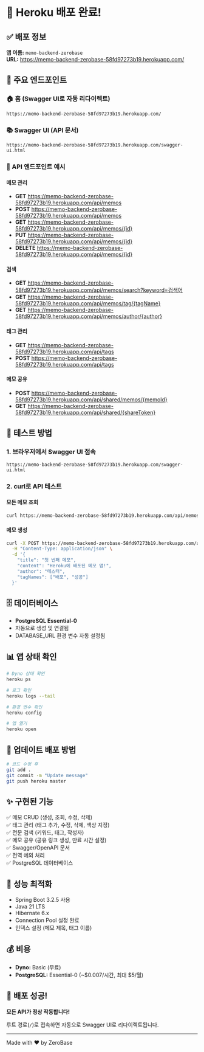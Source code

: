 # 🚀 Heroku 배포 완료!

## ✅ 배포 정보

**앱 이름:** `memo-backend-zerobase`  
**URL:** https://memo-backend-zerobase-58fd97273b19.herokuapp.com/

## 📍 주요 엔드포인트

### 🏠 홈 (Swagger UI로 자동 리다이렉트)

```
https://memo-backend-zerobase-58fd97273b19.herokuapp.com/
```

### 📚 Swagger UI (API 문서)

```
https://memo-backend-zerobase-58fd97273b19.herokuapp.com/swagger-ui.html
```

### 🔗 API 엔드포인트 예시

#### 메모 관리

- **GET** https://memo-backend-zerobase-58fd97273b19.herokuapp.com/api/memos
- **POST** https://memo-backend-zerobase-58fd97273b19.herokuapp.com/api/memos
- **GET** https://memo-backend-zerobase-58fd97273b19.herokuapp.com/api/memos/{id}
- **PUT** https://memo-backend-zerobase-58fd97273b19.herokuapp.com/api/memos/{id}
- **DELETE** https://memo-backend-zerobase-58fd97273b19.herokuapp.com/api/memos/{id}

#### 검색

- **GET** https://memo-backend-zerobase-58fd97273b19.herokuapp.com/api/memos/search?keyword=검색어
- **GET** https://memo-backend-zerobase-58fd97273b19.herokuapp.com/api/memos/tag/{tagName}
- **GET** https://memo-backend-zerobase-58fd97273b19.herokuapp.com/api/memos/author/{author}

#### 태그 관리

- **GET** https://memo-backend-zerobase-58fd97273b19.herokuapp.com/api/tags
- **POST** https://memo-backend-zerobase-58fd97273b19.herokuapp.com/api/tags

#### 메모 공유

- **POST** https://memo-backend-zerobase-58fd97273b19.herokuapp.com/api/shared/memos/{memoId}
- **GET** https://memo-backend-zerobase-58fd97273b19.herokuapp.com/api/shared/{shareToken}

## 🧪 테스트 방법

### 1. 브라우저에서 Swagger UI 접속

```
https://memo-backend-zerobase-58fd97273b19.herokuapp.com/swagger-ui.html
```

### 2. curl로 API 테스트

#### 모든 메모 조회

```bash
curl https://memo-backend-zerobase-58fd97273b19.herokuapp.com/api/memos
```

#### 메모 생성

```bash
curl -X POST https://memo-backend-zerobase-58fd97273b19.herokuapp.com/api/memos \
  -H "Content-Type: application/json" \
  -d '{
    "title": "첫 번째 메모",
    "content": "Heroku에 배포된 메모 앱!",
    "author": "테스터",
    "tagNames": ["배포", "성공"]
  }'
```

## 🗄️ 데이터베이스

- **PostgreSQL Essential-0**
- 자동으로 생성 및 연결됨
- DATABASE_URL 환경 변수 자동 설정됨

## 📊 앱 상태 확인

```bash
# Dyno 상태 확인
heroku ps

# 로그 확인
heroku logs --tail

# 환경 변수 확인
heroku config

# 앱 열기
heroku open
```

## 🔄 업데이트 배포 방법

```bash
# 코드 수정 후
git add .
git commit -m "Update message"
git push heroku master
```

## ✨ 구현된 기능

✅ 메모 CRUD (생성, 조회, 수정, 삭제)  
✅ 태그 관리 (태그 추가, 수정, 삭제, 색상 지정)  
✅ 전문 검색 (키워드, 태그, 작성자)  
✅ 메모 공유 (공유 링크 생성, 만료 시간 설정)  
✅ Swagger/OpenAPI 문서  
✅ 전역 예외 처리  
✅ PostgreSQL 데이터베이스

## 🎯 성능 최적화

- Spring Boot 3.2.5 사용
- Java 21 LTS
- Hibernate 6.x
- Connection Pool 설정 완료
- 인덱스 설정 (메모 제목, 태그 이름)

## 💰 비용

- **Dyno:** Basic (무료)
- **PostgreSQL:** Essential-0 (~$0.007/시간, 최대 $5/월)

## 🎉 배포 성공!

**모든 API가 정상 작동합니다!**

루트 경로(`/`)로 접속하면 자동으로 Swagger UI로 리다이렉트됩니다.

---

Made with ❤️ by ZeroBase
